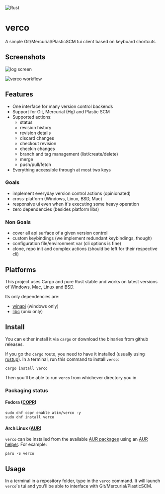 ![Rust](https://github.com/vamolessa/verco/workflows/Rust/badge.svg)

# verco
A simple Git/Mercurial/PlasticSCM tui client based on keyboard shortcuts

## Screenshots
![log screen](page/screenshots/log.png)

![verco workflow](page/screenshots/workflow.gif)

## Features

- One interface for many version control backends
- Support for Git, Mercurial (Hg) and Plastic SCM
- Supported actions:
  - status
  - revision history
  - revision details
  - discard changes
  - checkout revision
  - checkin changes
  - branch and tag management (list/create/delete)
  - merge
  - push/pull/fetch
- Everything accessible through at most two keys

### Goals

- implement everyday version control actions (opinionated)
- cross-platform (Windows, Linux, BSD, Mac)
- responsive ui even when it's executing some heavy operation
- zero dependencies (besides platform libs)

### Non Goals

- cover all api surface of a given version control
- custom keybindings (we implement redundant keybindings, though)
- configuration file/environment var (cli options is fine)
- clone, repo init and complex actions (should be left for their respective cli)

## Platforms

This project uses Cargo and pure Rust stable and works on latest versions of Windows, Mac, Linux and BSD.

Its only dependencies are:
- [winapi](https://crates.io/crates/winapi) (windows only)
- [libc](https://crates.io/crates/libc) (unix only)

## Install

You can either install it via `cargo` or download the binaries from github releases.

If you go the `cargo` route, you need to have it installed (usually using [rustup](https://www.rustup.rs/)).
In a terminal, run this command to install `verco`:

```
cargo install verco
```

Then you'll be able to run `verco` from whichever directory you in.

### Packaging status

#### Fedora ([COPR](https://copr.fedorainfracloud.org/coprs/atim/verco/))

```
sudo dnf copr enable atim/verco -y
sudo dnf install verco
```

#### Arch Linux ([AUR](https://aur.archlinux.org/packages/verco/))

`verco` can be installed from the available [AUR packages](https://aur.archlinux.org/packages/?O=0&SeB=b&K=verco&outdated=&SB=n&SO=a&PP=50&do_Search=Go) using an [AUR helper](https://wiki.archlinux.org/index.php/AUR_helpers). For example:

```
paru -S verco
```

## Usage

In a terminal in a repository folder, type in the `verco` command.
It will launch `verco`'s tui and you'll be able to interface with Git/Mercurial/PlasticSCM.

